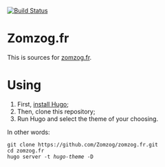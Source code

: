 [![Build Status](https://travis-ci.org/Zomzog/zomzog.fr.svg?branch=master)](https://travis-ci.org/Zomzog/zomzog.fr)

Zomzog.fr
==========

This is sources for [zomzog.fr](http://zomzog.fr/).

# Using

1. First, [install Hugo](https://gohugo.io/overview/installing/);
2. Then, clone this repository;
3. Run Hugo and select the theme of your choosing.

In other words:

<pre><code>git clone https://github.com/Zomzog/zomzog.fr.git
cd zomzog.fr
hugo server -t <em>hugo-theme</em> -D
</code></pre>
